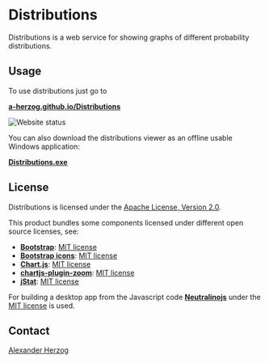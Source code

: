 # Distributions

Distributions is a web service for showing graphs of different probability distributions.

## Usage

To use distributions just go to

**[a-herzog.github.io/Distributions](https://a-herzog.github.io/Distributions/)**

![Website status](https://img.shields.io/website?url=https%3A%2F%2Fa-herzog.github.io%2FDistributions%2F)

You can also download the distributions viewer as an offline usable Windows application:

**[Distributions.exe](https://github.com/A-Herzog/Distributions/releases/latest/download/Distributions.exe)**

## License

Distributions is licensed under the [Apache License, Version 2.0](https://www.apache.org/licenses/LICENSE-2.0).

This product bundles some components licensed under different open source licenses, see:

- [**Bootstrap**](https://getbootstrap.com/): [MIT license](https://opensource.org/license/mit/)
- [**Bootstrap icons**](https://icons.getbootstrap.com): [MIT license](https://opensource.org/license/mit/)
- [**Chart.js**](https://www.chartjs.org): [MIT license](https://opensource.org/license/mit/)
- [**chartjs-plugin-zoom**](https://www.chartjs.org/chartjs-plugin-zoom/latest/): [MIT license](https://opensource.org/license/mit/)
- [**jStat**](http://jstat.github.io/): [MIT license](https://opensource.org/license/mit/)

For building a desktop app from the Javascript code [**Neutralinojs**](https://neutralino.js.org/) under the
[MIT license](https://opensource.org/license/mit/) is used.

## Contact

[Alexander Herzog](https://github.com/A-Herzog)